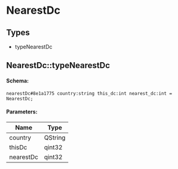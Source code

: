 # NearestDc

## Types

* typeNearestDc

## NearestDc::typeNearestDc

#### Schema:

`nearestDc#8e1a1775 country:string this_dc:int nearest_dc:int = NearestDc;`

#### Parameters:

|Name|Type|
|----|----|
|country|QString|
|thisDc|qint32|
|nearestDc|qint32|

